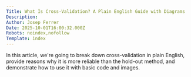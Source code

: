 ```yaml
---
Title: What Is Cross-Validation? A Plain English Guide with Diagrams
Description: 
Author: Josep Ferrer
Date: 2025-10-01T16:00:32.000Z
Robots: noindex,nofollow
Template: index
---
```

In this article, we're going to break down cross-validation in plain English, provide reasons why it is more reliable than the hold-out method, and demonstrate how to use it with basic code and images.